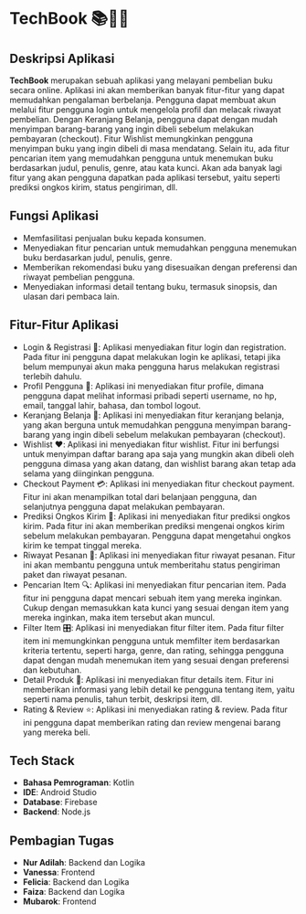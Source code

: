 # TechBook 📚🛒📱

## Deskripsi Aplikasi
**TechBook**  merupakan sebuah aplikasi yang melayani pembelian buku secara online. Aplikasi ini akan memberikan banyak fitur-fitur yang dapat memudahkan pengalaman berbelanja. Pengguna dapat membuat akun melalui fitur pengguna login untuk mengelola profil dan melacak riwayat pembelian. Dengan Keranjang Belanja, pengguna dapat dengan mudah menyimpan barang-barang yang ingin dibeli sebelum melakukan pembayaran (checkout). Fitur Wishlist memungkinkan pengguna menyimpan buku yang ingin dibeli di masa mendatang. Selain itu, ada fitur pencarian item yang memudahkan pengguna untuk menemukan buku berdasarkan judul, penulis, genre, atau kata kunci. Akan ada banyak lagi fitur yang akan pengguna dapatkan pada aplikasi tersebut, yaitu seperti prediksi ongkos kirim, status pengiriman, dll.

## Fungsi Aplikasi
- Memfasilitasi penjualan buku kepada konsumen.
- Menyediakan fitur pencarian untuk memudahkan pengguna menemukan buku berdasarkan judul, penulis, genre.
- Memberikan rekomendasi buku yang disesuaikan dengan preferensi dan riwayat pembelian pengguna.
- Menyediakan informasi detail tentang buku, termasuk sinopsis, dan ulasan dari pembaca lain.

## Fitur-Fitur Aplikasi
- Login & Registrasi 🔑: Aplikasi menyediakan fitur login dan registration. Pada fitur ini pengguna dapat melakukan login ke aplikasi, tetapi jika belum mempunyai akun maka pengguna harus melakukan registrasi terlebih dahulu.
- Profil Pengguna 👤: Aplikasi ini menyediakan fitur profile, dimana pengguna dapat melihat informasi pribadi seperti username, no hp, email, tanggal lahir, bahasa, dan tombol logout.
- Keranjang Belanja 🛒: Aplikasi ini menyediakan fitur keranjang belanja, yang akan berguna untuk memudahkan pengguna menyimpan barang-barang yang ingin dibeli sebelum melakukan pembayaran (checkout).
- Wishlist ❤️: Aplikasi ini menyediakan fitur wishlist. Fitur ini berfungsi untuk menyimpan daftar barang apa saja yang mungkin akan dibeli oleh pengguna dimasa yang akan datang, dan wishlist barang akan tetap ada selama yang diinginkan pengguna.
- Checkout Payment 💳: Aplikasi ini menyediakan fitur checkout payment. Fitur ini akan menampilkan total dari belanjaan pengguna, dan selanjutnya pengguna dapat melakukan pembayaran.
- Prediksi Ongkos Kirim 🚚: Aplikasi ini menyediakan fitur prediksi ongkos kirim. Pada fitur ini akan memberikan prediksi mengenai ongkos kirim sebelum melakukan pembayaran. Pengguna dapat mengetahui ongkos kirim ke tempat tinggal mereka.
- Riwayat Pesanan 📜: Aplikasi ini menyediakan fitur riwayat pesanan. Fitur ini akan membantu pengguna untuk memberitahu status pengiriman paket dan riwayat pesanan.
- Pencarian Item 🔍: Aplikasi ini menyediakan fitur pencarian item. Pada fitur ini pengguna dapat mencari sebuah item yang mereka inginkan. Cukup dengan memasukkan kata kunci yang sesuai dengan item yang mereka inginkan, maka item tersebut akan muncul.
- Filter Item 🎛️: Aplikasi ini menyediakan fitur filter item. Pada fitur filter item ini memungkinkan pengguna untuk memfilter item berdasarkan kriteria tertentu, seperti harga, genre, dan rating, sehingga pengguna dapat dengan mudah menemukan item yang sesuai dengan preferensi dan kebutuhan.
- Detail Produk 📝: Aplikasi ini menyediakan fitur details item. Fitur ini memberikan informasi yang lebih detail ke pengguna tentang item, yaitu seperti nama penulis, tahun terbit, deskripsi item, dll.
- Rating & Review ⭐: Aplikasi ini menyediakan rating & review. Pada fitur ini pengguna dapat memberikan rating dan review mengenai barang yang mereka beli.

## Tech Stack
- **Bahasa Pemrograman**: Kotlin
- **IDE**: Android Studio
- **Database**: Firebase
- **Backend**: Node.js

## Pembagian Tugas
- **Nur Adilah**: Backend dan Logika
- **Vanessa**: Frontend
- **Felicia**: Backend dan Logika
- **Faiza**: Backend dan Logika
- **Mubarok**: Frontend
